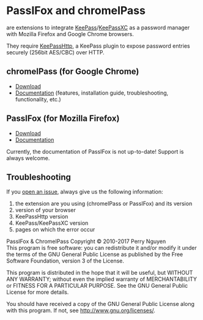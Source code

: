 # PassIFox and chromeIPass

are extensions to integrate [KeePass](http://keepass.info)/[KeePassXC](https://keepassxc.org/) as a password manager with Mozilla Firefox and Google Chrome browsers.

They require [KeePassHttp](https://github.com/pfn/keepasshttp/), a KeePass plugin to expose password entries securely (256bit AES/CBC) over HTTP.


## chromeIPass (for Google Chrome)

- [Download](https://chrome.google.com/webstore/detail/chromeipass/ompiailgknfdndiefoaoiligalphfdae)
- [Documentation](https://github.com/pfn/passifox/blob/master/documentation/chromeIPass.md) (features, installation guide, troubleshooting, functionality, etc.)

## PassIFox (for Mozilla Firefox)

- [Download](https://addons.mozilla.org/en-US/firefox/addon/passifox/)
- [Documentation](https://github.com/pfn/passifox/blob/master/documentation/PassIFox.md)

Currently, the documentation of PassIFox is not up-to-date!
Support is always welcome.

## Troubleshooting

If you [open an issue](https://github.com/pfn/passifox/issues/), always give us the following information:

1. the extension are you using (chromeIPass or PassIFox) and its version
2. version of your browser
2. KeePassHttp version
3. KeePass/KeePassXC version
4. pages on which the error occur

PassIFox & ChromeIPass Copyright © 2010-2017 Perry Nguyen  
This program is free software: you can redistribute it and/or modify
it under the terms of the GNU General Public License as published by
the Free Software Foundation, version 3 of the License.

This program is distributed in the hope that it will be useful,
but WITHOUT ANY WARRANTY; without even the implied warranty of
MERCHANTABILITY or FITNESS FOR A PARTICULAR PURPOSE.  See the
GNU General Public License for more details.

You should have received a copy of the GNU General Public License
along with this program.  If not, see <http://www.gnu.org/licenses/>.